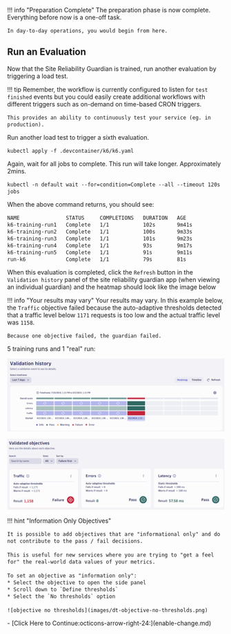 !!! info "Preparation Complete"
    The preparation phase is now complete.
    Everything before now is a one-off task.
    
    In day-to-day operations, you would begin from here.

## Run an Evaluation

Now that the Site Reliability Guardian is trained, run another evaluation by triggering a load test.

!!! tip
    Remember, the workflow is currently configured to listen for `test finished` events
    but you could easily create additional workflows with different triggers such as on-demand on time-based CRON triggers.

    This provides an ability to continuously test your service (eg. in production).

Run another load test to trigger a sixth evaluation.
```
kubectl apply -f .devcontainer/k6/k6.yaml
```

Again, wait for all jobs to complete. This run will take longer. Approximately 2mins.

```
kubectl -n default wait --for=condition=Complete --all --timeout 120s jobs
```

When the above command returns, you should see:

```
NAME               STATUS     COMPLETIONS   DURATION   AGE
k6-training-run1   Complete   1/1           102s       9m41s
k6-training-run2   Complete   1/1           100s       9m33s
k6-training-run3   Complete   1/1           101s       9m23s
k6-training-run4   Complete   1/1           93s        9m17s
k6-training-run5   Complete   1/1           91s        9m11s
run-k6             Complete   1/1           79s        81s
```

When this evaluation is completed, click the `Refresh` button in the `Validation history` panel of the site reliability guardian app (when viewing an individual guardian) and the heatmap should look like the image below

!!! info "Your results may vary"
    Your results may vary.
    In this example below, the `Traffic` objective failed because the auto-adaptive thresholds detected that a traffic level below `1171` requests is too low and the actual traffic level was `1158`.
    
    Because one objective failed, the guardian failed.

5 training runs and 1 "real" run:

![5 training runs and 1 "real" run](images/dt-srg-screen-7.png)

![all metrics are green](images/dt-srg-screen-8.png)

!!! hint "Information Only Objectives"

    It is possible to add objectives that are "informational only" and do not contribute to the pass / fail decisions.

    This is useful for new services where you are trying to "get a feel for" the real-world data values of your metrics.

    To set an objective as "information only":
    * Select the objective to open the side panel
    * Scroll down to `Define thresholds`
    * Select the `No thresholds` option

    ![objective no thresholds](images/dt-objective-no-thresholds.png)

<div class="grid cards" markdown>
- [Click Here to Continue:octicons-arrow-right-24:](enable-change.md)
</div>